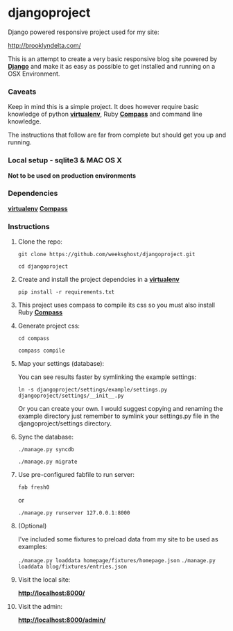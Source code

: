 # djangoproject

Django powered responsive project used for my site:

http://brooklyndelta.com/

This is an attempt to create a very basic responsive blog site powered by **[Django](https://www.djangoproject.com/)**
and make it as easy as possible to get installed and running on a OSX Environment.

### Caveats

Keep in mind this is a simple project. It does however require basic knowledge of python **[virtualenv](http://www.virtualenv.org/en/latest/)**,
Ruby **[Compass](https://rubygems.org/gems/compass)** and command line knowledge.

The instructions that follow are far from complete but should get you up and running.

### Local setup - sqlite3 & MAC OS X
**Not to be used on production environments**

### Dependencies

**[virtualenv](http://www.virtualenv.org/en/latest/)**
**[Compass](https://rubygems.org/gems/compass)**

### Instructions

1. Clone the repo:

    `git clone https://github.com/weeksghost/djangoproject.git`

    `cd djangoproject`

2.  Create and install the project dependcies in a **[virtualenv](http://www.virtualenv.org/en/latest/virtualenv.html#installation)**

    `pip install -r requirements.txt`

3.  This project uses compass to compile its css so you must also install Ruby **[Compass](https://rubygems.org/gems/compass)**

4. Generate project css:

    `cd compass`

    `compass compile`

5. Map your settings (database):

    You can see results faster by symlinking the example settings:

    `ln -s djangoproject/settings/example/settings.py djangoproject/settings/__init__.py`

    Or you can create your own. I would suggest copying and renaming the example directory
    just remember to symlink your settings.py file in the djangoproject/settings directory.


6. Sync the database:

    `./manage.py syncdb`

    `./manage.py migrate`

7. Use pre-configured fabfile to run server:

    `fab fresh0`

    or

    `./manage.py runserver 127.0.0.1:8000`

8. (Optional)

    I've included some fixtures to preload data from my site to be used as examples:

    `./manage.py loaddata homepage/fixtures/homepage.json`
    `./manage.py loaddata blog/fixtures/entries.json`

9. Visit the local site:

    **[http://localhost:8000/](http://localhost:8000/)**

10. Visit the admin:

    **[http://localhost:8000/admin/](http://localhost:8000/admin/)**
